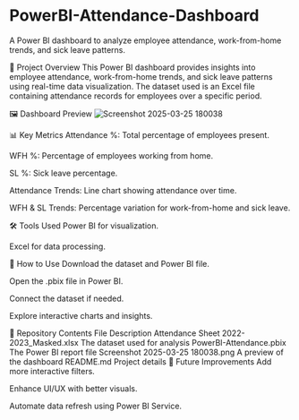 # PowerBI-Attendance-Dashboard
A Power BI dashboard to analyze employee attendance, work-from-home trends, and sick leave patterns.

📌 Project Overview
This Power BI dashboard provides insights into employee attendance, work-from-home trends, and sick leave patterns using real-time data visualization. The dataset used is an Excel file containing attendance records for employees over a specific period.

🖼 Dashboard Preview
![Screenshot 2025-03-25 180038](https://github.com/user-attachments/assets/1af135ed-8886-459a-913f-02537ee215f5)

📊 Key Metrics
Attendance %: Total percentage of employees present.

WFH %: Percentage of employees working from home.

SL %: Sick leave percentage.

Attendance Trends: Line chart showing attendance over time.

WFH & SL Trends: Percentage variation for work-from-home and sick leave.

🛠 Tools Used
Power BI for visualization.

Excel for data processing.

🚀 How to Use
Download the dataset and Power BI file.

Open the .pbix file in Power BI.

Connect the dataset if needed.

Explore interactive charts and insights.

🔗 Repository Contents
File	Description
Attendance Sheet 2022-2023_Masked.xlsx	The dataset used for analysis
PowerBI-Attendance.pbix	The Power BI report file
Screenshot 2025-03-25 180038.png	A preview of the dashboard
README.md	Project details
📌 Future Improvements
Add more interactive filters.

Enhance UI/UX with better visuals.

Automate data refresh using Power BI Service.
